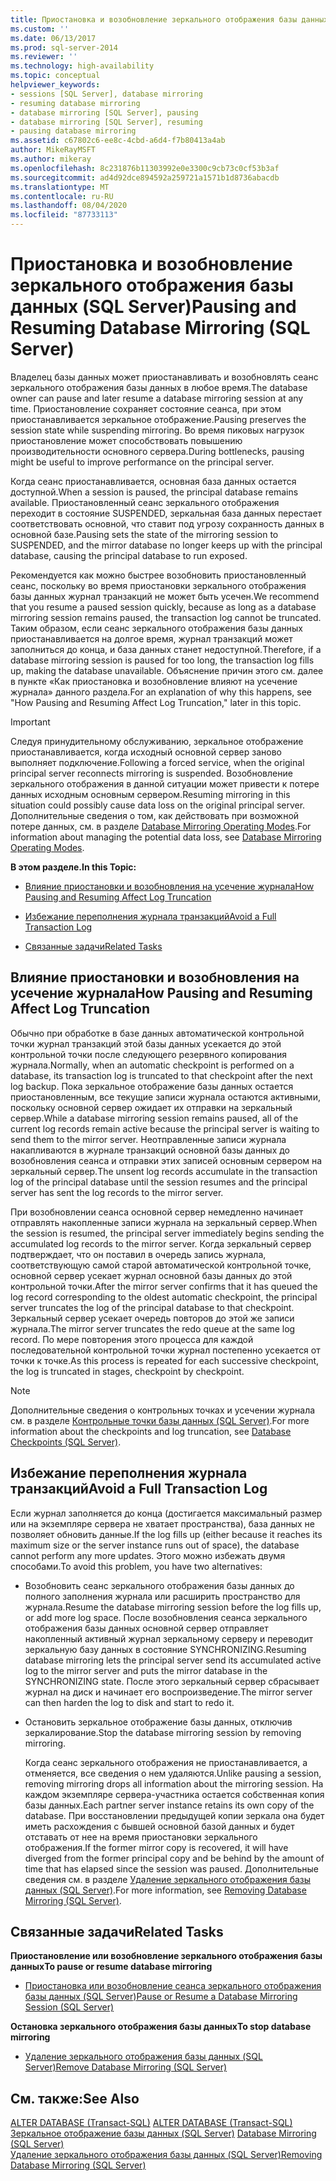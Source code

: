 ```yaml
---
title: Приостановка и возобновление зеркального отображения базы данных (SQL Server) | Документы Майкрософт
ms.custom: ''
ms.date: 06/13/2017
ms.prod: sql-server-2014
ms.reviewer: ''
ms.technology: high-availability
ms.topic: conceptual
helpviewer_keywords:
- sessions [SQL Server], database mirroring
- resuming database mirroring
- database mirroring [SQL Server], pausing
- database mirroring [SQL Server], resuming
- pausing database mirroring
ms.assetid: c67802c6-ee8c-4cbd-a6d4-f7b80413a4ab
author: MikeRayMSFT
ms.author: mikeray
ms.openlocfilehash: 8c231876b11303992e0e3300c9cb73c0cf53b3af
ms.sourcegitcommit: ad4d92dce894592a259721a1571b1d8736abacdb
ms.translationtype: MT
ms.contentlocale: ru-RU
ms.lasthandoff: 08/04/2020
ms.locfileid: "87733113"
---
```

# <a name="pausing-and-resuming-database-mirroring-sql-server"></a><span data-ttu-id="232c4-102">Приостановка и возобновление зеркального отображения базы данных (SQL Server)</span><span class="sxs-lookup"><span data-stu-id="232c4-102">Pausing and Resuming Database Mirroring (SQL Server)</span></span>
  <span data-ttu-id="232c4-103">Владелец базы данных может приостанавливать и возобновлять сеанс зеркального отображения базы данных в любое время.</span><span class="sxs-lookup"><span data-stu-id="232c4-103">The database owner can pause and later resume a database mirroring session at any time.</span></span> <span data-ttu-id="232c4-104">Приостановление сохраняет состояние сеанса, при этом приостанавливается зеркальное отображение.</span><span class="sxs-lookup"><span data-stu-id="232c4-104">Pausing preserves the session state while suspending mirroring.</span></span> <span data-ttu-id="232c4-105">Во время пиковых нагрузок приостановление может способствовать повышению производительности основного сервера.</span><span class="sxs-lookup"><span data-stu-id="232c4-105">During bottlenecks, pausing might be useful to improve performance on the principal server.</span></span>  
  
 <span data-ttu-id="232c4-106">Когда сеанс приостанавливается, основная база данных остается доступной.</span><span class="sxs-lookup"><span data-stu-id="232c4-106">When a session is paused, the principal database remains available.</span></span> <span data-ttu-id="232c4-107">Приостановленный сеанс зеркального отображения переходит в состояние SUSPENDED, зеркальная база данных перестает соответствовать основной, что ставит под угрозу сохранность данных в основной базе.</span><span class="sxs-lookup"><span data-stu-id="232c4-107">Pausing sets the state of the mirroring session to SUSPENDED, and the mirror database no longer keeps up with the principal database, causing the principal database to run exposed.</span></span>  
  
 <span data-ttu-id="232c4-108">Рекомендуется как можно быстрее возобновить приостановленный сеанс, поскольку во время приостановки зеркального отображения базы данных журнал транзакций не может быть усечен.</span><span class="sxs-lookup"><span data-stu-id="232c4-108">We recommend that you resume a paused session quickly, because as long as a database mirroring session remains paused, the transaction log cannot be truncated.</span></span> <span data-ttu-id="232c4-109">Таким образом, если сеанс зеркального отображения базы данных приостанавливается на долгое время, журнал транзакций может заполниться до конца, и база данных станет недоступной.</span><span class="sxs-lookup"><span data-stu-id="232c4-109">Therefore, if a database mirroring session is paused for too long, the transaction log fills up, making the database unavailable.</span></span> <span data-ttu-id="232c4-110">Объяснение причин этого см. далее в пункте «Как приостановка и возобновление влияют на усечение журнала» данного раздела.</span><span class="sxs-lookup"><span data-stu-id="232c4-110">For an explanation of why this happens, see "How Pausing and Resuming Affect Log Truncation," later in this topic.</span></span>  
  
> [!IMPORTANT]  
>  <span data-ttu-id="232c4-111">Следуя принудительному обслуживанию, зеркальное отображение приостанавливается, когда исходный основной сервер заново выполняет подключение.</span><span class="sxs-lookup"><span data-stu-id="232c4-111">Following a forced service, when the original principal server reconnects mirroring is suspended.</span></span> <span data-ttu-id="232c4-112">Возобновление зеркального отображения в данной ситуации может привести к потере данных исходным основным сервером.</span><span class="sxs-lookup"><span data-stu-id="232c4-112">Resuming mirroring in this situation could possibly cause data loss on the original principal server.</span></span> <span data-ttu-id="232c4-113">Дополнительные сведения о том, как действовать при возможной потере данных, см. в разделе [Database Mirroring Operating Modes](database-mirroring-operating-modes.md).</span><span class="sxs-lookup"><span data-stu-id="232c4-113">For information about managing the potential data loss, see [Database Mirroring Operating Modes](database-mirroring-operating-modes.md).</span></span>  
  
 <span data-ttu-id="232c4-114">**В этом разделе.**</span><span class="sxs-lookup"><span data-stu-id="232c4-114">**In this Topic:**</span></span>  
  
-   [<span data-ttu-id="232c4-115">Влияние приостановки и возобновления на усечение журнала</span><span class="sxs-lookup"><span data-stu-id="232c4-115">How Pausing and Resuming Affect Log Truncation</span></span>](#EffectOnLogTrunc)  
  
-   [<span data-ttu-id="232c4-116">Избежание переполнения журнала транзакций</span><span class="sxs-lookup"><span data-stu-id="232c4-116">Avoid a Full Transaction Log</span></span>](#AvoidFullLog)  
  
-   [<span data-ttu-id="232c4-117">Связанные задачи</span><span class="sxs-lookup"><span data-stu-id="232c4-117">Related Tasks</span></span>](#RelatedTasks)  
  
##  <a name="how-pausing-and-resuming-affect-log-truncation"></a><a name="EffectOnLogTrunc"></a> <span data-ttu-id="232c4-118">Влияние приостановки и возобновления на усечение журнала</span><span class="sxs-lookup"><span data-stu-id="232c4-118">How Pausing and Resuming Affect Log Truncation</span></span>  
 <span data-ttu-id="232c4-119">Обычно при обработке в базе данных автоматической контрольной точки журнал транзакций этой базы данных усекается до этой контрольной точки после следующего резервного копирования журнала.</span><span class="sxs-lookup"><span data-stu-id="232c4-119">Normally, when an automatic checkpoint is performed on a database, its transaction log is truncated to that checkpoint after the next log backup.</span></span> <span data-ttu-id="232c4-120">Пока зеркальное отображение базы данных остается приостановленным, все текущие записи журнала остаются активными, поскольку основной сервер ожидает их отправки на зеркальный сервер.</span><span class="sxs-lookup"><span data-stu-id="232c4-120">While a database mirroring session remains paused, all of the current log records remain active because the principal server is waiting to send them to the mirror server.</span></span> <span data-ttu-id="232c4-121">Неотправленные записи журнала накапливаются в журнале транзакций основной базы данных до возобновления сеанса и отправки этих записей основным сервером на зеркальный сервер.</span><span class="sxs-lookup"><span data-stu-id="232c4-121">The unsent log records accumulate in the transaction log of the principal database until the session resumes and the principal server has sent the log records to the mirror server.</span></span>  
  
 <span data-ttu-id="232c4-122">При возобновлении сеанса основной сервер немедленно начинает отправлять накопленные записи журнала на зеркальный сервер.</span><span class="sxs-lookup"><span data-stu-id="232c4-122">When the session is resumed, the principal server immediately begins sending the accumulated log records to the mirror server.</span></span> <span data-ttu-id="232c4-123">Когда зеркальный сервер подтверждает, что он поставил в очередь запись журнала, соответствующую самой старой автоматической контрольной точке, основной сервер усекает журнал основной базы данных до этой контрольной точки.</span><span class="sxs-lookup"><span data-stu-id="232c4-123">After the mirror server confirms that it has queued the log record corresponding to the oldest automatic checkpoint, the principal server truncates the log of the principal database to that checkpoint.</span></span> <span data-ttu-id="232c4-124">Зеркальный сервер усекает очередь повторов до этой же записи журнала.</span><span class="sxs-lookup"><span data-stu-id="232c4-124">The mirror server truncates the redo queue at the same log record.</span></span> <span data-ttu-id="232c4-125">По мере повторения этого процесса для каждой последовательной контрольной точки журнал постепенно усекается от точки к точке.</span><span class="sxs-lookup"><span data-stu-id="232c4-125">As this process is repeated for each successive checkpoint, the log is truncated in stages, checkpoint by checkpoint.</span></span>  
  
> [!NOTE]  
>  <span data-ttu-id="232c4-126">Дополнительные сведения о контрольных точках и усечении журнала см. в разделе [Контрольные точки базы данных (SQL Server)](../../relational-databases/logs/database-checkpoints-sql-server.md).</span><span class="sxs-lookup"><span data-stu-id="232c4-126">For more information about the checkpoints and log truncation, see [Database Checkpoints &#40;SQL Server&#41;](../../relational-databases/logs/database-checkpoints-sql-server.md).</span></span>  
  
##  <a name="avoid-a-full-transaction-log"></a><a name="AvoidFullLog"></a> <span data-ttu-id="232c4-127">Избежание переполнения журнала транзакций</span><span class="sxs-lookup"><span data-stu-id="232c4-127">Avoid a Full Transaction Log</span></span>  
 <span data-ttu-id="232c4-128">Если журнал заполняется до конца (достигается максимальный размер или на экземпляре сервера не хватает пространства), база данных не позволяет обновить данные.</span><span class="sxs-lookup"><span data-stu-id="232c4-128">If the log fills up (either because it reaches its maximum size or the server instance runs out of space), the database cannot perform any more updates.</span></span> <span data-ttu-id="232c4-129">Этого можно избежать двумя способами.</span><span class="sxs-lookup"><span data-stu-id="232c4-129">To avoid this problem, you have two alternatives:</span></span>  
  
-   <span data-ttu-id="232c4-130">Возобновить сеанс зеркального отображения базы данных до полного заполнения журнала или расширить пространство для журнала.</span><span class="sxs-lookup"><span data-stu-id="232c4-130">Resume the database mirroring session before the log fills up, or add more log space.</span></span> <span data-ttu-id="232c4-131">После возобновления сеанса зеркального отображения базы данных основной сервер отправляет накопленный активный журнал зеркальному серверу и переводит зеркальную базу данных в состояние SYNCHRONIZING.</span><span class="sxs-lookup"><span data-stu-id="232c4-131">Resuming database mirroring lets the principal server send its accumulated active log to the mirror server and puts the mirror database in the SYNCHRONIZING state.</span></span> <span data-ttu-id="232c4-132">После этого зеркальный сервер сбрасывает журнал на диск и начинает его воспроизведение.</span><span class="sxs-lookup"><span data-stu-id="232c4-132">The mirror server can then harden the log to disk and start to redo it.</span></span>  
  
-   <span data-ttu-id="232c4-133">Остановить зеркальное отображение базы данных, отключив зеркалирование.</span><span class="sxs-lookup"><span data-stu-id="232c4-133">Stop the database mirroring session by removing mirroring.</span></span>  
  
     <span data-ttu-id="232c4-134">Когда сеанс зеркального отображения не приостанавливается, а отменяется, все сведения о нем удаляются.</span><span class="sxs-lookup"><span data-stu-id="232c4-134">Unlike pausing a session, removing mirroring drops all information about the mirroring session.</span></span> <span data-ttu-id="232c4-135">На каждом экземпляре сервера-участника остается собственная копия базы данных.</span><span class="sxs-lookup"><span data-stu-id="232c4-135">Each partner server instance retains its own copy of the database.</span></span> <span data-ttu-id="232c4-136">При восстановлении предыдущей копии зеркала она будет иметь расхождения с бывшей основной базой данных и будет отставать от нее на время приостановки зеркального отображения.</span><span class="sxs-lookup"><span data-stu-id="232c4-136">If the former mirror copy is recovered, it will have diverged from the former principal copy and be behind by the amount of time that has elapsed since the session was paused.</span></span> <span data-ttu-id="232c4-137">Дополнительные сведения см. в разделе [Удаление зеркального отображения базы данных (SQL Server)](database-mirroring-sql-server.md).</span><span class="sxs-lookup"><span data-stu-id="232c4-137">For more information, see [Removing Database Mirroring &#40;SQL Server&#41;](database-mirroring-sql-server.md).</span></span>  
  
##  <a name="related-tasks"></a><a name="RelatedTasks"></a> <span data-ttu-id="232c4-138">Связанные задачи</span><span class="sxs-lookup"><span data-stu-id="232c4-138">Related Tasks</span></span>  
 <span data-ttu-id="232c4-139">**Приостановление или возобновление зеркального отображения базы данных**</span><span class="sxs-lookup"><span data-stu-id="232c4-139">**To pause or resume database mirroring**</span></span>  
  
-   [<span data-ttu-id="232c4-140">Приостановка или возобновление сеанса зеркального отображения базы данных (SQL Server)</span><span class="sxs-lookup"><span data-stu-id="232c4-140">Pause or Resume a Database Mirroring Session &#40;SQL Server&#41;</span></span>](pause-or-resume-a-database-mirroring-session-sql-server.md)  
  
 <span data-ttu-id="232c4-141">**Остановка зеркального отображения базы данных**</span><span class="sxs-lookup"><span data-stu-id="232c4-141">**To stop database mirroring**</span></span>  
  
-   [<span data-ttu-id="232c4-142">Удаление зеркального отображения базы данных (SQL Server)</span><span class="sxs-lookup"><span data-stu-id="232c4-142">Remove Database Mirroring &#40;SQL Server&#41;</span></span>](remove-database-mirroring-sql-server.md)  
  
## <a name="see-also"></a><span data-ttu-id="232c4-143">См. также:</span><span class="sxs-lookup"><span data-stu-id="232c4-143">See Also</span></span>  
 <span data-ttu-id="232c4-144">[ALTER DATABASE (Transact-SQL)](/sql/t-sql/statements/alter-database-transact-sql) </span><span class="sxs-lookup"><span data-stu-id="232c4-144">[ALTER DATABASE &#40;Transact-SQL&#41;](/sql/t-sql/statements/alter-database-transact-sql) </span></span>  
 <span data-ttu-id="232c4-145">[Зеркальное отображение базы данных (SQL Server)](database-mirroring-sql-server.md) </span><span class="sxs-lookup"><span data-stu-id="232c4-145">[Database Mirroring &#40;SQL Server&#41;](database-mirroring-sql-server.md) </span></span>  
 [<span data-ttu-id="232c4-146">Удаление зеркального отображения базы данных (SQL Server)</span><span class="sxs-lookup"><span data-stu-id="232c4-146">Removing Database Mirroring &#40;SQL Server&#41;</span></span>](database-mirroring-sql-server.md)  
  
  
